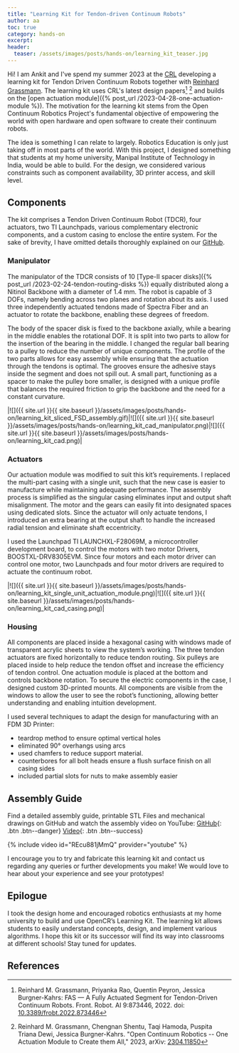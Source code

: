 ```yaml
---
title: "Learning Kit for Tendon-driven Continuum Robots"
author: aa
toc: true
category: hands-on
excerpt: 
header:
  teaser: /assets/images/posts/hands-on/learning_kit_teaser.jpg
---
```

Hi! I am Ankit and I've spend my summer 2023 at the [CRL](https://crl.utm.utoronto.ca/) developing a learning kit for Tendon Driven Continuum Robots together with [Reinhard Grassmann](https://reinhardgrassmann.github.io/). The learning kit uses CRL's latest design papers[^fas] [^arXiv2023] and builds on the [open actuation module]({% post_url /2023-04-28-one-actuation-module %}). The motivation for the learning kit stems from the Open Continuum Robotics Project's fundamental objective of empowering the world with open hardware and open software to create their continuum robots. 

The idea is something I can relate to largely. Robotics Education is only just taking off in most parts of the world. With this project, I designed something that students at my home university, Manipal Institute of Technology in India, would be able to build. For the design, we considered various constraints such as component availability, 3D printer access, and skill level.  

## Components
The kit comprises a Tendon Driven Continuum Robot (TDCR), four actuators, two TI Launchpads, various complementary electronic components, and a custom casing to enclose the entire system. For the sake of brevity, I have omitted details thoroughly explained on our [GitHub](https://github.com/ContinuumRoboticsLab/OpenCR-Hardware).

### Manipulator
The manipulator of the TDCR consists of 10 [Type-II spacer disks]({% post_url /2023-02-24-tendon-routing-disks %}) equally distributed along a Nitinol Backbone with a diameter of 1.4 mm. The robot is capable of 3 DOFs, namely bending across two planes and rotation about its axis. I used three independently actuated tendons made of Spectra Fiber and an actuator to rotate the backbone, enabling these degrees of freedom. 

The body of the spacer disk is fixed to the backbone axially, while a bearing in the middle enables the rotational DOF. It is split into two parts to allow for the insertion of the bearing in the middle. I changed the regular ball bearing to a pulley to reduce the number of unique components. The profile of the two parts allows for easy assembly while ensuring that the actuation through the tendons is optimal. The grooves ensure the adhesive stays inside the segment and does not spill out. A small part, functioning as a spacer to make the pulley bore smaller, is designed with a unique profile that balances the required friction to grip the backbone and the need for a constant curvature. 

|![]({{ site.url }}{{ site.baseurl }}/assets/images/posts/hands-on/learning_kit_sliced_FSD_assembly.gif)|![]({{ site.url }}{{ site.baseurl }}/assets/images/posts/hands-on/learning_kit_cad_manipulator.png)|![]({{ site.url }}{{ site.baseurl }}/assets/images/posts/hands-on/learning_kit_cad.png)|

### Actuators
Our actuation module was modified to suit this kit’s requirements. I replaced the multi-part casing with a single unit, such that the new case is easier to manufacture while maintaining adequate performance. The assembly process is simplified as the singular casing eliminates input and output shaft misalignment. The motor and the gears can easily fit into designated spaces using dedicated slots. Since the actuator will only actuate tendons, I introduced an extra bearing at the output shaft to handle the increased radial tension and eliminate shaft eccentricity. 

I used the Launchpad TI LAUNCHXL-F28069M, a microcontroller development board, to control the motors with two motor Drivers, BOOSTXL-DRV8305EVM. Since four motors and each motor driver can control one motor, two Launchpads and four motor drivers are required to actuate the continuum robot.  

|![]({{ site.url }}{{ site.baseurl }}/assets/images/posts/hands-on/learning_kit_single_unit_actuation_module.png)|![]({{ site.url }}{{ site.baseurl }}/assets/images/posts/hands-on/learning_kit_cad_casing.png)|

### Housing
All components are placed inside a hexagonal casing with windows made of transparent acrylic sheets to view the system’s working. The three tendon actuators are fixed horizontally to reduce tendon routing. Six pulleys are placed inside to help reduce the tendon offset and increase the efficiency of tendon control. One actuation module is placed at the bottom and controls backbone rotation. To secure the electric components in the case, I designed custom 3D-printed mounts. All components are visible from the windows to allow the user to see the robot’s functioning, allowing better understanding and enabling intuition development.   

I used several techniques to adapt the design for manufacturing with an FDM 3D Printer:
- teardrop method to ensure optimal vertical holes
- eliminated 90° overhangs using arcs 
- used chamfers to reduce support material. 
- counterbores for all bolt heads ensure a flush surface finish on all casing sides
- included partial slots for nuts to make assembly easier

## Assembly Guide
Find a detailed assembly guide, printable STL Files and mechanical drawings on GitHub and watch the assembly video on YouTube:
[GitHub](https://github.com/ContinuumRoboticsLab/OpenCR-Hardware){: .btn .btn--danger} 
[Video](https://youtu.be/REcu881jMmQ){: .btn .btn--success}

{% include video id="REcu881jMmQ" provider="youtube" %}

I encourage you to try and fabricate this learning kit and contact us regarding any queries or further developments you make! We would love to hear about your experience and see your prototypes!

## Epilogue
I took the design home and encouraged robotics enthusiasts at my home university to build and use OpenCR’s Learning Kit. The learning kit allows students to easily understand concepts, design, and implement various algorithms. I hope this kit or its successor will find its way into classrooms at different schools! Stay tuned for updates.

## References

[^fas]: Reinhard M. Grassmann, Priyanka Rao, Quentin Peyron, Jessica Burgner-Kahrs: FAS — A Fully Actuated Segment for Tendon-Driven Continuum Robots. Front. Robot. AI 9:873446, 2022. doi: [10.3389/frobt.2022.873446](https://doi.org/10.3389/frobt.2022.873446)

[^arXiv2023]: Reinhard M. Grassmann, Chengnan Shentu, Taqi Hamoda, Puspita Triana Dewi, Jessica Burgner-Kahrs. "Open Continuum Robotics -- One Actuation Module to Create them All," 2023, arXiv: [2304.11850](https://arxiv.org/abs/2304.11850)